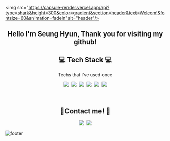 
<!--
**kaily22/kaily22** is a ✨ _special_ ✨ repository because its `README.md` (this file) appears on your GitHub profile.

Here are some ideas to get you started:

- 🔭 I’m currently working on ...
- 🌱 I’m currently learning ...
- 👯 I’m looking to collaborate on ...
- 🤔 I’m looking for help with ...
- 💬 Ask me about ...
- 📫 How to reach me: ...
- 😄 Pronouns: ...
- ⚡ Fun fact: ...
-->
<img src="https://capsule-render.vercel.app/api?type=shark&height=300&color=gradient&section=header&text=Welcom!&fontsize=60&animation=fadeIn"alt="header"/>
<h2 align = "center"> <b>Hello I'm Seung Hyun, Thank you for visiting my github!</b></h2>
<h2 align="center"> 💻 Tech Stack 💻 </h2> 
<p align="center"> Techs that I've used once </p>
<p align="center">
<img src="https://img.shields.io/badge/Java-007396?style=flat-square&logo=Java&logoColor=white"/></a>&nbsp
<img src="https://img.shields.io/badge/JavaScript-F7DF1E?style=flat-square&logo=JavaScript&logoColor=white"/></a>&nbsp
<img src="https://img.shields.io/badge/HTML5-E34F26?style=flat-square&logo=HTML5&logoColor=white"/></a>&nbsp
<img src="https://img.shields.io/badge/Oracle-F80000?style=flat-square&logo=Java&logoColor=white"/></a>&nbsp
<img src="https://img.shields.io/badge/CSS3-1572B6?style=flat-square&logo=Java&logoColor=white"/></a>&nbsp
<img src="https://img.shields.io/badge/JQuery-0769AD?style=flat-square&logo=Java&logoColor=white"/></a>
</p>
</br>
<h2 align="center"><b> 💞Contact me! 💞 </b></h2>
<p align="center">
<a href="https://www.instagram.com/kaily_yy/"><img src="https://img.shields.io/badge/Instagram-E4405F?style=flat-square&logo=Instagram&logoColor=white"/></a>&nbsp
<img src="https://img.shields.io/badge/Gmail-EA4335?style=flat-square&logo=Gmail&logoColor=white"/></a></p>
<img src="https://capsule-render.vercel.app/api?type=shark&height=200&color=gradient&section=footer"alt="footer"/>
 
